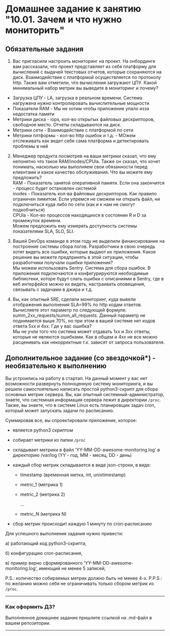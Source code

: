 # Домашнее задание к занятию "10.01. Зачем и что нужно мониторить"

## Обязательные задания

1. Вас пригласили настроить мониторинг на проект. На онбординге вам рассказали, что проект представляет из себя 
платформу для вычислений с выдачей текстовых отчетов, которые сохраняются на диск. Взаимодействие с платформой 
осуществляется по протоколу http. Также вам отметили, что вычисления загружают ЦПУ. Какой минимальный набор метрик вы
выведите в мониторинг и почему?  

  - Загрузка ЦПУ - LA, загрузка в реальном времени. Система нагружена нужно контролировать вычислительные мощности  
  - Показатели RAM - Мы не хотим чтобы приложение упало изза недостатка памяти  
  - Метрики диска - iops, кол-во открытых файловых дескрипторов, свободное место. Отчеты складываются на диск.  
  - Метрики сети - Взаимодействие с платформой по сети  
  - Метрики плтформы - кол-во http ошибок и т.д. - МОжем отслеживать как ведет себя сама платформа и детектировать проблемы в ней  

2. Менеджер продукта посмотрев на ваши метрики сказал, что ему непонятно что такое RAM/inodes/CPUla. Также он сказал, 
что хочет понимать, насколько мы выполняем свои обязанности перед клиентами и какое качество обслуживания. Что вы 
можете ему предложить?  
  RAM - Показатель занятой оперативной памяти. Если она закончится - процесс будет остановлен системой  
  inodes - Показатель кол-ва файловых дескрипторов. Как правило ограничен лимитом. Если упремся не сможем ни открыть файл, ни подключиться куда либо по сети (как и к нам не смогут подкобчиться)  
  CPUla - Кол-во процессов находящихся в состоянии R и D за промежуток времени.  
  Можем предложить ему измерять доступность системы показателями SLA, SLO, SLI.  
3. Вашей DevOps команде в этом году не выделили финансирование на построение системы сбора логов. Разработчики в свою 
очередь хотят видеть все ошибки, которые выдают их приложения. Какое решение вы можете предпринять в этой ситуации, 
чтобы разработчики получали ошибки приложения?  
    Мы можем использовать Sentry. Система для сбора ошибок. В приложения подключаются и конфигурируются необходимые библиотеки, которе будут слать ошибки с описаниями в Sentry, где в веб интерфейсе можно их видеть, настраивать оповещения, связывать с задачами в джира и т.д.  

4. Вы, как опытный SRE, сделали мониторинг, куда вывели отображения выполнения SLA=99% по http кодам ответов. 
Вычисляете этот параметр по следующей формуле: summ_2xx_requests/summ_all_requests. Данный параметр не поднимается выше 
70%, но при этом в вашей системе нет кодов ответа 5xx и 4xx. Где у вас ошибка?  
  Мы не учли того что система может отдавать 1xx и 3xx ответы, которые не являются ошибками. Как в общем и 4xx не все можно расценивать как некорректные т.к. зависят от запроса пользователя. 
  
## Дополнительное задание (со звездочкой*) - необязательно к выполнению

Вы устроились на работу в стартап. На данный момент у вас нет возможности развернуть полноценную систему 
мониторинга, и вы решили самостоятельно написать простой python3-скрипт для сбора основных метрик сервера. Вы, как 
опытный системный-администратор, знаете, что системная информация сервера лежит в директории `/proc`. 
Также, вы знаете, что в системе Linux есть  планировщик задач cron, который может запускать задачи по расписанию.

Суммировав все, вы спроектировали приложение, которое:
- является python3 скриптом
- собирает метрики из папки `/proc`
- складывает метрики в файл 'YY-MM-DD-awesome-monitoring.log' в директорию /var/log 
(YY - год, MM - месяц, DD - день)
- каждый сбор метрик складывается в виде json-строки, в виде:
  + timestamp (временная метка, int, unixtimestamp)
  + metric_1 (метрика 1)
  + metric_2 (метрика 2)
  
     ...
     
  + metric_N (метрика N)
  
- сбор метрик происходит каждую 1 минуту по cron-расписанию

Для успешного выполнения задания нужно привести:

а) работающий код python3-скрипта,

б) конфигурацию cron-расписания,

в) пример верно сформированного 'YY-MM-DD-awesome-monitoring.log', имеющий не менее 5 записей,

P.S.: количество собираемых метрик должно быть не менее 4-х.
P.P.S.: по желанию можно себя не ограничивать только сбором метрик из `/proc`.

---

### Как оформить ДЗ?

Выполненное домашнее задание пришлите ссылкой на .md-файл в вашем репозитории.

---
